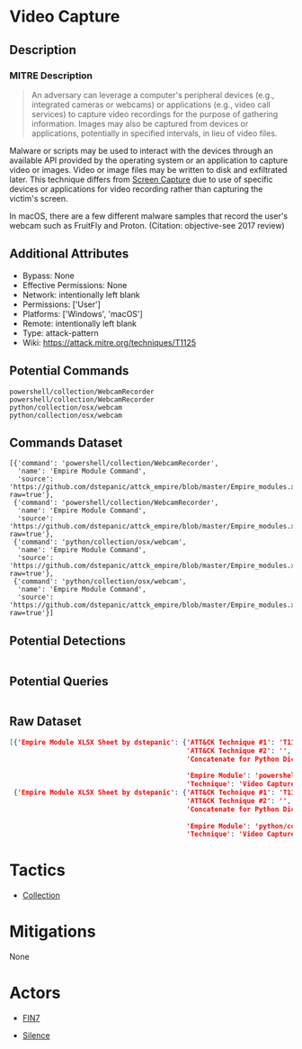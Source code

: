 
# Video Capture

## Description

### MITRE Description

> An adversary can leverage a computer's peripheral devices (e.g., integrated cameras or webcams) or applications (e.g., video call services) to capture video recordings for the purpose of gathering information. Images may also be captured from devices or applications, potentially in specified intervals, in lieu of video files.

Malware or scripts may be used to interact with the devices through an available API provided by the operating system or an application to capture video or images. Video or image files may be written to disk and exfiltrated later. This technique differs from [Screen Capture](https://attack.mitre.org/techniques/T1113) due to use of specific devices or applications for video recording rather than capturing the victim's screen.

In macOS, there are a few different malware samples that record the user's webcam such as FruitFly and Proton. (Citation: objective-see 2017 review)

## Additional Attributes

* Bypass: None
* Effective Permissions: None
* Network: intentionally left blank
* Permissions: ['User']
* Platforms: ['Windows', 'macOS']
* Remote: intentionally left blank
* Type: attack-pattern
* Wiki: https://attack.mitre.org/techniques/T1125

## Potential Commands

```
powershell/collection/WebcamRecorder
powershell/collection/WebcamRecorder
python/collection/osx/webcam
python/collection/osx/webcam
```

## Commands Dataset

```
[{'command': 'powershell/collection/WebcamRecorder',
  'name': 'Empire Module Command',
  'source': 'https://github.com/dstepanic/attck_empire/blob/master/Empire_modules.xlsx?raw=true'},
 {'command': 'powershell/collection/WebcamRecorder',
  'name': 'Empire Module Command',
  'source': 'https://github.com/dstepanic/attck_empire/blob/master/Empire_modules.xlsx?raw=true'},
 {'command': 'python/collection/osx/webcam',
  'name': 'Empire Module Command',
  'source': 'https://github.com/dstepanic/attck_empire/blob/master/Empire_modules.xlsx?raw=true'},
 {'command': 'python/collection/osx/webcam',
  'name': 'Empire Module Command',
  'source': 'https://github.com/dstepanic/attck_empire/blob/master/Empire_modules.xlsx?raw=true'}]
```

## Potential Detections

```json

```

## Potential Queries

```json

```

## Raw Dataset

```json
[{'Empire Module XLSX Sheet by dstepanic': {'ATT&CK Technique #1': 'T1125',
                                            'ATT&CK Technique #2': '',
                                            'Concatenate for Python Dictionary': '"powershell/collection/WebcamRecorder":  '
                                                                                 '["T1125"],',
                                            'Empire Module': 'powershell/collection/WebcamRecorder',
                                            'Technique': 'Video Capture'}},
 {'Empire Module XLSX Sheet by dstepanic': {'ATT&CK Technique #1': 'T1125',
                                            'ATT&CK Technique #2': '',
                                            'Concatenate for Python Dictionary': '"python/collection/osx/webcam":  '
                                                                                 '["T1125"],',
                                            'Empire Module': 'python/collection/osx/webcam',
                                            'Technique': 'Video Capture'}}]
```

# Tactics


* [Collection](../tactics/Collection.md)


# Mitigations

None

# Actors


* [FIN7](../actors/FIN7.md)

* [Silence](../actors/Silence.md)
    
